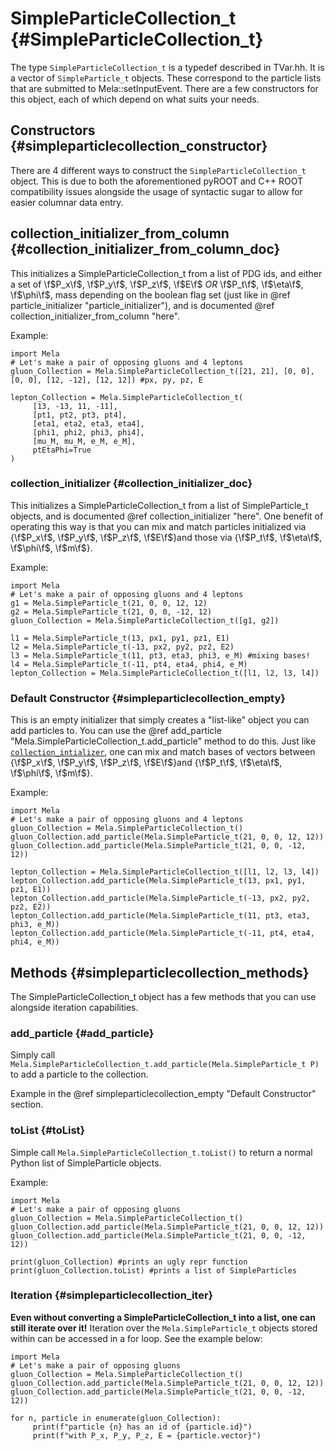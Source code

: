 # SimpleParticleCollection_t {#SimpleParticleCollection_t}

The type `SimpleParticleCollection_t` is a typedef described in TVar.hh. It is a vector of `SimpleParticle_t` objects.
These correspond to the particle lists that are submitted to Mela::setInputEvent.
There are a few constructors for this object, each of which depend on what suits your needs.

## Constructors {#simpleparticlecollection_constructor}

There are 4 different ways to construct the `SimpleParticleCollection_t` object. This is due to both the aforementioned pyROOT and C++ ROOT
compatibility issues alongside the usage of syntactic sugar to allow for easier columnar data entry.

## collection_initializer_from_column {#collection_initializer_from_column_doc}

This initializes a SimpleParticleCollection_t from a list of PDG ids, and either a set of \f$P_x\f$, \f$P_y\f$, \f$P_z\f$, \f$E\f$ *OR* \f$P_t\f$, \f$\eta\f$, \f$\phi\f$, mass depending on the boolean
flag set (just like in @ref particle_initializer "particle_initializer"), and is documented @ref collection_initializer_from_column "here".

Example:

~~~~~~~~~~~~~{.py}
import Mela
# Let's make a pair of opposing gluons and 4 leptons
gluon_Collection = Mela.SimpleParticleCollection_t([21, 21], [0, 0], [0, 0], [12, -12], [12, 12]) #px, py, pz, E

lepton_Collection = Mela.SimpleParticleCollection_t(
     [13, -13, 11, -11],
     [pt1, pt2, pt3, pt4],
     [eta1, eta2, eta3, eta4],
     [phi1, phi2, phi3, phi4],
     [mu_M, mu_M, e_M, e_M],
     ptEtaPhi=True
)
~~~~~~~~~~~~~

### collection_initializer {#collection_initializer_doc}

This initializes a SimpleParticleCollection_t from a list of SimpleParticle_t objects, and is documented @ref collection_initializer "here".
One benefit of operating this way is that you can mix and match particles initialized via {\f$P_x\f$, \f$P_y\f$, \f$P_z\f$, \f$E\f$}and those via {\f$P_t\f$, \f$\eta\f$, \f$\phi\f$, \f$m\f$}.

Example:

~~~~~~~~~~~~~{.py}
import Mela
# Let's make a pair of opposing gluons and 4 leptons
g1 = Mela.SimpleParticle_t(21, 0, 0, 12, 12)
g2 = Mela.SimpleParticle_t(21, 0, 0, -12, 12)
gluon_Collection = Mela.SimpleParticleCollection_t([g1, g2])

l1 = Mela.SimpleParticle_t(13, px1, py1, pz1, E1)
l2 = Mela.SimpleParticle_t(-13, px2, py2, pz2, E2)
l3 = Mela.SimpleParticle_t(11, pt3, eta3, phi3, e_M) #mixing bases!
l4 = Mela.SimpleParticle_t(-11, pt4, eta4, phi4, e_M)
lepton_Collection = Mela.SimpleParticleCollection_t([l1, l2, l3, l4])
~~~~~~~~~~~~~

### Default Constructor {#simpleparticlecollection_empty}

This is an empty initializer that simply creates a "list-like" object you can add particles to.
You can use the @ref add_particle "Mela.SimpleParticleCollection_t.add_particle" method to do this. Just like [`collection_intializer`](collection_initializer_doc), one can mix and match bases of vectors between {\f$P_x\f$, \f$P_y\f$, \f$P_z\f$, \f$E\f$}and {\f$P_t\f$, \f$\eta\f$, \f$\phi\f$, \f$m\f$}.

Example:

~~~~~~~~~~~~~{.py}
import Mela
# Let's make a pair of opposing gluons and 4 leptons
gluon_Collection = Mela.SimpleParticleCollection_t()
gluon_Collection.add_particle(Mela.SimpleParticle_t(21, 0, 0, 12, 12))
gluon_Collection.add_particle(Mela.SimpleParticle_t(21, 0, 0, -12, 12))

lepton_Collection = Mela.SimpleParticleCollection_t([l1, l2, l3, l4])
lepton_Collection.add_particle(Mela.SimpleParticle_t(13, px1, py1, pz1, E1))
lepton_Collection.add_particle(Mela.SimpleParticle_t(-13, px2, py2, pz2, E2))
lepton_Collection.add_particle(Mela.SimpleParticle_t(11, pt3, eta3, phi3, e_M))
lepton_Collection.add_particle(Mela.SimpleParticle_t(-11, pt4, eta4, phi4, e_M))
~~~~~~~~~~~~~

## Methods {#simpleparticlecollection_methods}

The SimpleParticleCollection_t object has a few methods that you can use alongside iteration capabilities.

### add_particle {#add_particle}

Simply call `Mela.SimpleParticleCollection_t.add_particle(Mela.SimpleParticle_t P)` to add a particle to the collection.

Example in the @ref simpleparticlecollection_empty "Default Constructor" section.

### toList {#toList}

Simple call `Mela.SimpleParticleCollection_t.toList()` to return a normal Python list of SimpleParticle objects.

Example:

~~~~~~~~~~~~~{.py}
import Mela
# Let's make a pair of opposing gluons
gluon_Collection = Mela.SimpleParticleCollection_t()
gluon_Collection.add_particle(Mela.SimpleParticle_t(21, 0, 0, 12, 12))
gluon_Collection.add_particle(Mela.SimpleParticle_t(21, 0, 0, -12, 12))

print(gluon_Collection) #prints an ugly repr function
print(gluon_Collection.toList) #prints a list of SimpleParticles
~~~~~~~~~~~~~

### Iteration {#simpleparticlecollection_iter}

**Even without converting a SimpleParticleCollection_t into a list, one can still iterate over it!** Iteration over the `Mela.SimpleParticle_t` objects stored within can be accessed in a for loop. See the example below:

~~~~~~~~~~~~~{.py}
import Mela
# Let's make a pair of opposing gluons
gluon_Collection = Mela.SimpleParticleCollection_t()
gluon_Collection.add_particle(Mela.SimpleParticle_t(21, 0, 0, 12, 12))
gluon_Collection.add_particle(Mela.SimpleParticle_t(21, 0, 0, -12, 12))

for n, particle in enumerate(gluon_Collection):
     print(f"particle {n} has an id of {particle.id}")
     print(f"with P_x, P_y, P_z, E = {particle.vector}")
~~~~~~~~~~~~~